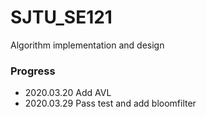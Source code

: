 # SJTU_SE121
Algorithm implementation and design



### Progress

* 2020.03.20	Add AVL
* 2020.03.29  Pass test and add bloomfilter
